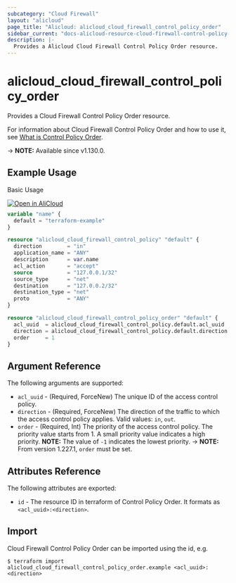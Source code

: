 ```yaml
---
subcategory: "Cloud Firewall"
layout: "alicloud"
page_title: "Alicloud: alicloud_cloud_firewall_control_policy_order"
sidebar_current: "docs-alicloud-resource-cloud-firewall-control-policy-order"
description: |-
  Provides a Alicloud Cloud Firewall Control Policy Order resource.
---
```


# alicloud_cloud_firewall_control_policy_order

Provides a Cloud Firewall Control Policy Order resource.

For information about Cloud Firewall Control Policy Order and how to use it, see [What is Control Policy Order](https://www.alibabacloud.com/help/doc-detail/138867.htm).

-> **NOTE:** Available since v1.130.0.

## Example Usage

Basic Usage

<div style="display: block;margin-bottom: 40px;"><div class="oics-button" style="float: right;position: absolute;margin-bottom: 10px;">
  <a href="https://api.aliyun.com/api-tools/terraform?resource=alicloud_cloud_firewall_control_policy_order&exampleId=5a361d38-71eb-6652-01ae-b979cb63ce2a68cd5f16&activeTab=example&spm=docs.r.cloud_firewall_control_policy_order.0.5a361d3871&intl_lang=EN_US" target="_blank">
    <img alt="Open in AliCloud" src="https://img.alicdn.com/imgextra/i1/O1CN01hjjqXv1uYUlY56FyX_!!6000000006049-55-tps-254-36.svg" style="max-height: 44px; max-width: 100%;">
  </a>
</div></div>

```terraform
variable "name" {
  default = "terraform-example"
}

resource "alicloud_cloud_firewall_control_policy" "default" {
  direction        = "in"
  application_name = "ANY"
  description      = var.name
  acl_action       = "accept"
  source           = "127.0.0.1/32"
  source_type      = "net"
  destination      = "127.0.0.2/32"
  destination_type = "net"
  proto            = "ANY"
}

resource "alicloud_cloud_firewall_control_policy_order" "default" {
  acl_uuid  = alicloud_cloud_firewall_control_policy.default.acl_uuid
  direction = alicloud_cloud_firewall_control_policy.default.direction
  order     = 1
}
```

## Argument Reference

The following arguments are supported:

* `acl_uuid` - (Required, ForceNew) The unique ID of the access control policy.
* `direction` - (Required, ForceNew) The direction of the traffic to which the access control policy applies. Valid values: `in`, `out`.
* `order` - (Required, Int) The priority of the access control policy. The priority value starts from 1. A small priority value indicates a high priority. **NOTE:** The value of `-1` indicates the lowest priority.
-> **NOTE:** From version 1.227.1, `order` must be set.

## Attributes Reference

The following attributes are exported:

* `id` - The resource ID in terraform of Control Policy Order. It formats as `<acl_uuid>:<direction>`.

## Import

Cloud Firewall Control Policy Order can be imported using the id, e.g.

```shell
$ terraform import alicloud_cloud_firewall_control_policy_order.example <acl_uuid>:<direction>
```
